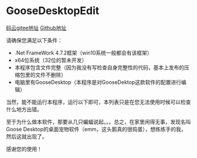 # GooseDesktopEdit



[码云gitee地址](https://gitee.com/ruxia-tjy/GooseDesktopEdit)   [Github地址](https://github.com/ruxia-TJY/GooseDesktopEdit)



请确保您满足以下条件：

+ .Net FrameWork 4.7.2框架（win10系统一般都会有该框架）
+ x64位系统（32位的暂未开发）
+ 本程序包含文件完整（因为我没有写检查自身完整性的代码，基本上发布的压缩包里的文件不删除）
+ 电脑里有GooseDesktop（本程序是对GooseDektop这款软件的配置进行编辑）

当然，能不能运行本程序，运行以下即可，本列表只是在您无法使用时候可以检查什么地方出错。



至于为什么做本软件，那要从几只蝙蝠说起。。。总之，在家里闲得无事，发现名叫Goose Desktop的桌面宠物软件（emm，这头鹅真的很捣蛋），想练练手的我，然后这就出现了。



感谢您的使用！